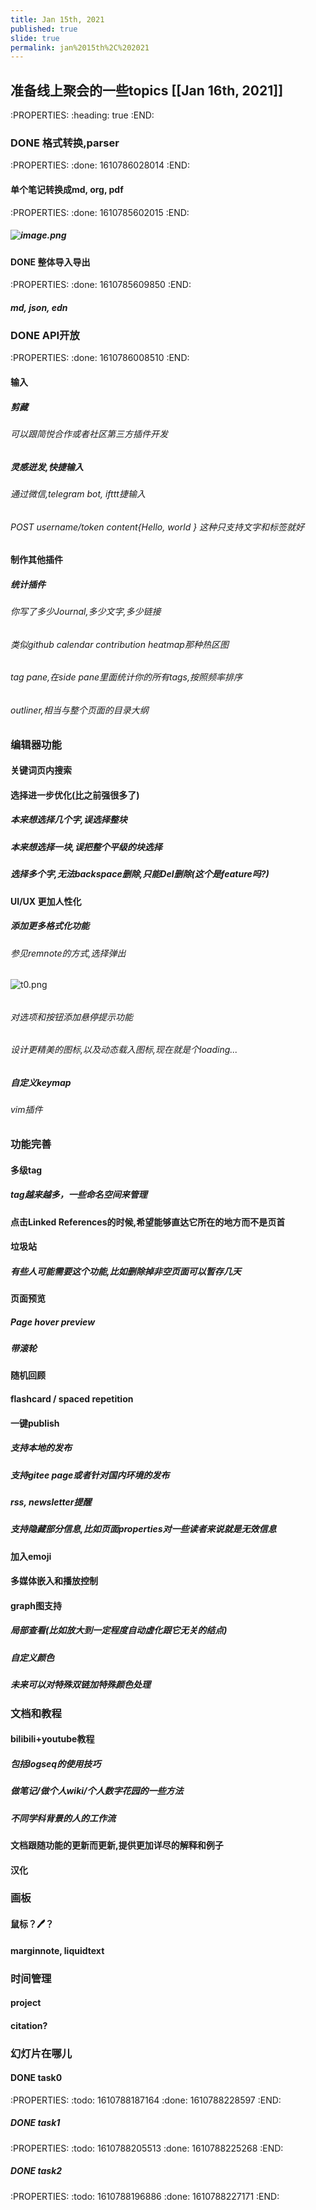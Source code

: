 ```yaml
---
title: Jan 15th, 2021
published: true
slide: true
permalink: jan%2015th%2C%202021
---
```


## 准备线上聚会的一些topics [[Jan 16th, 2021]]
:PROPERTIES:
:heading: true
:END:
### DONE 格式转换,parser 
:PROPERTIES:
:done: 1610786028014
:END:
#### 单个笔记转换成md, org, pdf
:PROPERTIES:
:done: 1610785602015
:END:
##### ![image.png](/assets/journals_2021_01_15_1610692332591_0.png)
##### [](https://github.com/handuozh/logseq-notes/blob/master/assets/journals_2021_01_15_1610692332591_0.png?raw=true)
#### DONE 整体导入导出 
:PROPERTIES:
:done: 1610785609850
:END:
##### md, json, edn
### DONE API开放 
:PROPERTIES:
:done: 1610786008510
:END:
#### 输入
##### 剪藏
###### 可以跟简悦合作或者社区第三方插件开发
##### 灵感迸发,快捷输入
###### 通过微信,telegram bot, ifttt捷输入
###### POST username/token content{Hello, world } 这种只支持文字和标签就好
#### 制作其他插件
##### 统计插件
###### 你写了多少Journal,多少文字,多少链接
###### 类似github calendar contribution heatmap那种热区图
###### tag pane,在side pane里面统计你的所有tags,按照频率排序
###### outliner,相当与整个页面的目录大纲
### 编辑器功能
#### 关键词页内搜索
#### 选择进一步优化(比之前强很多了)
##### 本来想选择几个字,误选择整块
##### 本来想选择一块,误把整个平级的块选择
##### 选择多个字,无法backspace删除,只能Del删除(这个是feature吗?)
#### UI/UX 更加人性化
##### 添加更多格式化功能
###### 参见remnote的方式,选择弹出
 ![t0.png](/assets/journals_2021_01_15_1610693662885_0.png)
###### [](https://github.com/handuozh/logseq-notes/blob/master/assets/journals_2021_01_15_1610693662885_0.png?raw=true)
###### 对选项和按钮添加悬停提示功能
###### 设计更精美的图标,以及动态载入图标,现在就是个loading...
##### 自定义keymap
###### vim插件
### 功能完善
#### 多级tag
##### tag越来越多，一些命名空间来管理
####
#### 点击Linked References的时候,希望能够直达它所在的地方而不是页首
#### 垃圾站
##### 有些人可能需要这个功能,比如删除掉非空页面可以暂存几天
#### 页面预览
##### Page hover preview
##### 带滚轮
#### 随机回顾
#### flashcard / spaced repetition
#### 一键publish
##### 支持本地的发布
##### 支持gitee page或者针对国内环境的发布
##### rss, newsletter提醒
##### 支持隐藏部分信息,比如页面properties对一些读者来说就是无效信息
#### 加入emoji
#### 多媒体嵌入和播放控制
#### graph图支持
##### 局部查看(比如放大到一定程度自动虚化跟它无关的结点)
##### 自定义颜色
##### 未来可以对特殊双链加特殊颜色处理
### 文档和教程
#### bilibili+youtube教程
##### 包括logseq的使用技巧
##### 做笔记/做个人wiki/个人数字花园的一些方法
##### 不同学科背景的人的工作流
#### 文档跟随功能的更新而更新,提供更加详尽的解释和例子
#### 汉化
### 画板
#### 鼠标？🖊？
#### marginnote, liquidtext
### 时间管理
#### project
#### citation?
### 幻灯片在哪儿
#### DONE  task0
:PROPERTIES:
:todo: 1610788187164
:done: 1610788228597
:END:
##### DONE task1
:PROPERTIES:
:todo: 1610788205513
:done: 1610788225268
:END:
##### DONE  task2
:PROPERTIES:
:todo: 1610788196886
:done: 1610788227171
:END:
